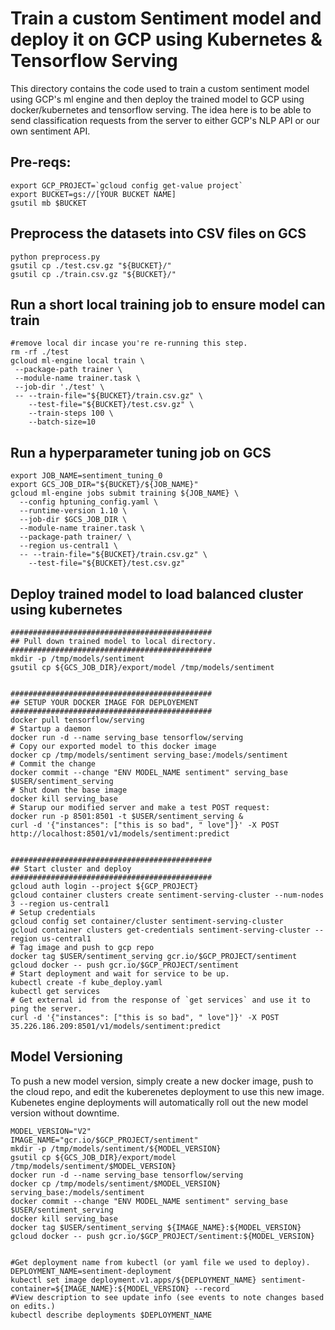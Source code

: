 # Train a custom Sentiment model and deploy it on GCP using Kubernetes & Tensorflow Serving

This directory contains the code used to train a custom sentiment model using GCP's ml engine and then deploy the trained model to GCP using docker/kubernetes and tensorflow serving.
The idea here is to be able to send classification requests from the server to either GCP's NLP API or our own sentiment API.


## Pre-reqs:
 ```
export GCP_PROJECT=`gcloud config get-value project`
export BUCKET=gs://[YOUR BUCKET NAME]
gsutil mb $BUCKET
```


## Preprocess the datasets into CSV files on GCS
```
python preprocess.py
gsutil cp ./test.csv.gz "${BUCKET}/"
gsutil cp ./train.csv.gz "${BUCKET}/"
```

## Run a short local training job to ensure model can train

```
#remove local dir incase you're re-running this step.
rm -rf ./test
gcloud ml-engine local train \
 --package-path trainer \
 --module-name trainer.task \
 --job-dir './test' \
 -- --train-file="${BUCKET}/train.csv.gz" \
    --test-file="${BUCKET}/test.csv.gz" \
    --train-steps 100 \
    --batch-size=10
```

## Run a hyperparameter tuning job on GCS

```
export JOB_NAME=sentiment_tuning_0
export GCS_JOB_DIR="${BUCKET}/${JOB_NAME}"
gcloud ml-engine jobs submit training ${JOB_NAME} \
  --config hptuning_config.yaml \
  --runtime-version 1.10 \
  --job-dir $GCS_JOB_DIR \
  --module-name trainer.task \
  --package-path trainer/ \
  --region us-central1 \
  -- --train-file="${BUCKET}/train.csv.gz" \
    --test-file="${BUCKET}/test.csv.gz"

```

## Deploy trained model to load balanced cluster using kubernetes
```
#############################################
## Pull down trained model to local directory.
#############################################
mkdir -p /tmp/models/sentiment
gsutil cp ${GCS_JOB_DIR}/export/model /tmp/models/sentiment


#############################################
## SETUP YOUR DOCKER IMAGE FOR DEPLOYEMENT
#############################################
docker pull tensorflow/serving
# Startup a daemon
docker run -d --name serving_base tensorflow/serving
# Copy our exported model to this docker image
docker cp /tmp/models/sentiment serving_base:/models/sentiment
# Commit the change
docker commit --change "ENV MODEL_NAME sentiment" serving_base $USER/sentiment_serving
# Shut down the base image
docker kill serving_base
# Starup our modified server and make a test POST request:
docker run -p 8501:8501 -t $USER/sentiment_serving &
curl -d '{"instances": ["this is so bad", " love"]}' -X POST http://localhost:8501/v1/models/sentiment:predict


#############################################
## Start cluster and deploy
#############################################
gcloud auth login --project ${GCP_PROJECT}
gcloud container clusters create sentiment-serving-cluster --num-nodes 3 --region us-central1
# Setup credentials
gcloud config set container/cluster sentiment-serving-cluster
gcloud container clusters get-credentials sentiment-serving-cluster --region us-central1
# Tag image and push to gcp repo
docker tag $USER/sentiment_serving gcr.io/$GCP_PROJECT/sentiment
gcloud docker -- push gcr.io/$GCP_PROJECT/sentiment
# Start deployment and wait for service to be up.
kubectl create -f kube_deploy.yaml
kubectl get services
# Get external id from the response of `get services` and use it to ping the server.
curl -d '{"instances": ["this is so bad", " love"]}' -X POST 35.226.186.209:8501/v1/models/sentiment:predict

```


## Model Versioning
To push a new model version, simply create a new docker image, push to the cloud repo, and edit the kuberenetes deployment to use this new image.
Kubenetes engine deployments will automatically roll out the new model version without downtime. 
```
MODEL_VERSION="V2"
IMAGE_NAME="gcr.io/$GCP_PROJECT/sentiment"
mkdir -p /tmp/models/sentiment/${MODEL_VERSION}
gsutil cp ${GCS_JOB_DIR}/export/model /tmp/models/sentiment/$MODEL_VERSION}
docker run -d --name serving_base tensorflow/serving
docker cp /tmp/models/sentiment/$MODEL_VERSION} serving_base:/models/sentiment
docker commit --change "ENV MODEL_NAME sentiment" serving_base $USER/sentiment_serving
docker kill serving_base
docker tag $USER/sentiment_serving ${IMAGE_NAME}:${MODEL_VERSION}
gcloud docker -- push gcr.io/$GCP_PROJECT/sentiment:${MODEL_VERSION}


#Get deployment name from kubectl (or yaml file we used to deploy).
DEPLOYMENT_NAME=sentiment-deployment
kubectl set image deployment.v1.apps/${DEPLOYMENT_NAME} sentiment-container=${IMAGE_NAME}:${MODEL_VERSION} --record
#View description to see update info (see events to note changes based on edits.)
kubectl describe deployments $DEPLOYMENT_NAME

```

